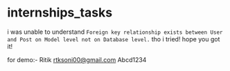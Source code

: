# internships_tasks

i was unable to understand `Foreign key relationship exists between User and Post on Model level not on Database level.` tho i tried! hope you got it!

for demo:- Ritik
           rtksoni00@gmail.com
           Abcd1234 
